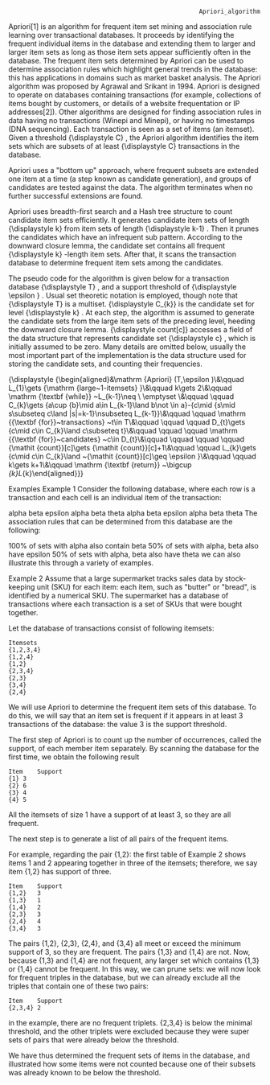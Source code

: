                                                          Apriori_algorithm
                                                         
Apriori[1] is an algorithm for frequent item set mining and association rule learning over transactional databases. It proceeds by identifying the frequent individual items in the database and extending them to larger and larger item sets as long as those item sets appear sufficiently often in the database. The frequent item sets determined by Apriori can be used to determine association rules which highlight general trends in the database: this has applications in domains such as market basket analysis.
The Apriori algorithm was proposed by Agrawal and Srikant in 1994. Apriori is designed to operate on databases containing transactions (for example, collections of items bought by customers, or details of a website frequentation or IP addresses[2]). Other algorithms are designed for finding association rules in data having no transactions (Winepi and Minepi), or having no timestamps (DNA sequencing). Each transaction is seen as a set of items (an itemset). Given a threshold {\displaystyle C} , the Apriori algorithm identifies the item sets which are subsets of at least {\displaystyle C}  transactions in the database.

Apriori uses a "bottom up" approach, where frequent subsets are extended one item at a time (a step known as candidate generation), and groups of candidates are tested against the data. The algorithm terminates when no further successful extensions are found.

Apriori uses breadth-first search and a Hash tree structure to count candidate item sets efficiently. It generates candidate item sets of length {\displaystyle k}  from item sets of length {\displaystyle k-1} . Then it prunes the candidates which have an infrequent sub pattern. According to the downward closure lemma, the candidate set contains all frequent {\displaystyle k} -length item sets. After that, it scans the transaction database to determine frequent item sets among the candidates.

The pseudo code for the algorithm is given below for a transaction database {\displaystyle T} , and a support threshold of {\displaystyle \epsilon } . Usual set theoretic notation is employed, though note that {\displaystyle T}  is a multiset. {\displaystyle C_{k}}  is the candidate set for level {\displaystyle k} . At each step, the algorithm is assumed to generate the candidate sets from the large item sets of the preceding level, heeding the downward closure lemma. {\displaystyle count[c]}  accesses a field of the data structure that represents candidate set {\displaystyle c} , which is initially assumed to be zero. Many details are omitted below, usually the most important part of the implementation is the data structure used for storing the candidate sets, and counting their frequencies.

{\displaystyle {\begin{aligned}&\mathrm {Apriori} (T,\epsilon )\\&\qquad L_{1}\gets \{\mathrm {large~1-itemsets} \}\\&\qquad k\gets 2\\&\qquad \mathrm {\textbf {while}} ~L_{k-1}\neq \ \emptyset \\&\qquad \qquad C_{k}\gets \{a\cup \{b\}\mid a\in L_{k-1}\land b\not \in a\}-\{c\mid \{s\mid s\subseteq c\land |s|=k-1\}\nsubseteq L_{k-1}\}\\&\qquad \qquad \mathrm {{\textbf {for}}~transactions} ~t\in T\\&\qquad \qquad \qquad D_{t}\gets \{c\mid c\in C_{k}\land c\subseteq t\}\\&\qquad \qquad \qquad \mathrm {{\textbf {for}}~candidates} ~c\in D_{t}\\&\qquad \qquad \qquad \qquad {\mathit {count}}[c]\gets {\mathit {count}}[c]+1\\&\qquad \qquad L_{k}\gets \{c\mid c\in C_{k}\land ~{\mathit {count}}[c]\geq \epsilon \}\\&\qquad \qquad k\gets k+1\\&\qquad \mathrm {\textbf {return}} ~\bigcup _{k}L_{k}\end{aligned}}} 

Examples
Example 1
Consider the following database, where each row is a transaction and each cell is an individual item of the transaction:

alpha	beta	epsilon
alpha	beta	theta
alpha	beta	epsilon
alpha	beta	theta
The association rules that can be determined from this database are the following:

100% of sets with alpha also contain beta
50% of sets with alpha, beta also have epsilon
50% of sets with alpha, beta also have theta
we can also illustrate this through a variety of examples.

Example 2
Assume that a large supermarket tracks sales data by stock-keeping unit (SKU) for each item: each item, such as "butter" or "bread", is identified by a numerical SKU. The supermarket has a database of transactions where each transaction is a set of SKUs that were bought together.

Let the database of transactions consist of following itemsets:

	Itemsets
	{1,2,3,4}
	{1,2,4}
	{1,2}
	{2,3,4}
	{2,3}
	{3,4}
	{2,4}
We will use Apriori to determine the frequent item sets of this database. To do this, we will say that an item set is frequent if it appears in at least 3 transactions of the database: the value 3 is the support threshold.

The first step of Apriori is to count up the number of occurrences, called the support, of each member item separately. By scanning the database for the first time, we obtain the following result

	Item	Support
	{1}	3
	{2}	6
	{3}	4
	{4}	5
All the itemsets of size 1 have a support of at least 3, so they are all frequent.

The next step is to generate a list of all pairs of the frequent items.

For example, regarding the pair {1,2}: the first table of Example 2 shows items 1 and 2 appearing together in three of the itemsets; therefore, we say item {1,2} has support of three.

	Item	Support
	{1,2}	3
	{1,3}	1
	{1,4}	2
	{2,3}	3
	{2,4}	4
	{3,4}	3
The pairs {1,2}, {2,3}, {2,4}, and {3,4} all meet or exceed the minimum support of 3, so they are frequent. The pairs {1,3} and {1,4} are not. Now, because {1,3} and {1,4} are not frequent, any larger set which contains {1,3} or {1,4} cannot be frequent. In this way, we can prune sets: we will now look for frequent triples in the database, but we can already exclude all the triples that contain one of these two pairs:

	Item	Support
	{2,3,4}	2
in the example, there are no frequent triplets. {2,3,4} is below the minimal threshold, and the other triplets were excluded because they were super sets of pairs that were already below the threshold.

We have thus determined the frequent sets of items in the database, and illustrated how some items were not counted because one of their subsets was already known to be below the threshold.
